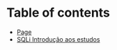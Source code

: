 # Table of contents

* [Page](README.md)
* [SQLi Introdução aos estudos](sqli-introducao-aos-estudos.md)
